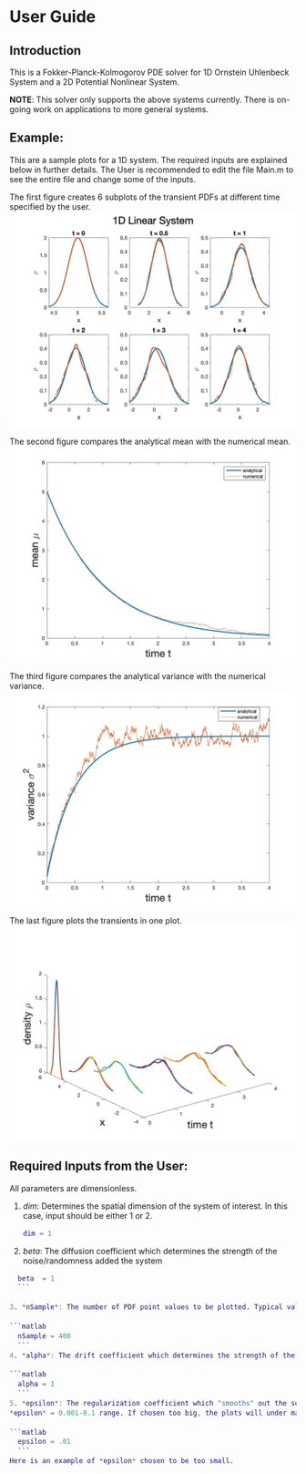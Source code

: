 # User Guide

## Introduction 

This is a Fokker-Planck-Kolmogorov PDE solver for 1D Ornstein Uhlenbeck System and 
a 2D Potential Nonlinear System.

**NOTE**: This solver only supports the above systems currently. There is on-going work on applications to more general systems.


## Example:

This are a sample plots for a 1D system. The required inputs are explained below in further details.
The User is recommended to edit the file Main.m to see the entire file and change some of the inputs.

 
The first figure creates 6 subplots of the transient PDFs at different time specified by the user. 
![1DLinearSystem](Figs/Ex1DLinear.jpg)

The second figure compares the analytical mean with the numerical mean.
![1DMean](Figs/ExMean1D.jpg)

The third figure compares the analytical variance with the numerical variance.
![1DVariance](Figs/ExVariance1D.jpg)

The last figure plots the transients in one plot. 
![1Dtransient](Figs/TransientPlot.jpg)

## Required Inputs from the User:

All parameters are dimensionless. 

1. *dim*: Determines the spatial dimension of the system of interest. In this case, input should be  either 1 or 2.  

    ```matlab
    dim = 1
    ```
 2. *beta*: The diffusion coefficient which determines the strength of the noise/randomness added the system
  
  ```matlab
    beta  = 1
    ```
 
 3. *nSample*: The number of PDF point values to be plotted. Typical values for good visualization should be chosen to be in 200-500 range. In the example above, we choose *nSample* = 400.
 
  ```matlab 
    nSample = 400 
    ```
 4. *alpha*: The drift coefficient which determines the strength of the drift or the deterministic part of the system.
 
 ```matlab 
    alpha = 1
    ```
 5. *epsilon*: The regularization coefficient which "smooths" out the solutions. Suggested values are 
 *epsilon* = 0.001-0.1 range. If chosen too big, the plots will under match. If chosen too small, the plots will be grainy.
 
 ```matlab 
    epsilon = .01
    ```
 Here is an example of *epsilon* chosen to be too small.   
